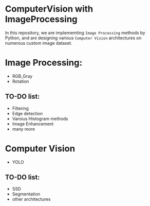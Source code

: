 # ComputerVision with ImageProcessing
 In this repository, we are implememting `Image Processing` methods by Python, and are designing various `Computer Vision` architectures on numerous custom image dataset.
 
 # Image Processing:
 - RGB_Gray
 - Rotation
 ## TO-DO list:
 - Filtering
 - Edge detection
 - Varoius Histogram methods
 - Image Enhancement
 - many more
 
 # Computer Vision
 - YOLO
 ## TO-DO list:
 - SSD
 - Segmentation
 - other architectures
 
 
